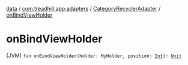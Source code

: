 [data](../../index.md) / [com.treadhill.app.adapters](../index.md) / [CategoryRecyclerAdapter](index.md) / [onBindViewHolder](./on-bind-view-holder.md)

# onBindViewHolder

(JVM) `fun onBindViewHolder(holder: MyHolder, position: `[`Int`](https://kotlinlang.org/api/latest/jvm/stdlib/kotlin/-int/index.html)`): `[`Unit`](https://kotlinlang.org/api/latest/jvm/stdlib/kotlin/-unit/index.html)